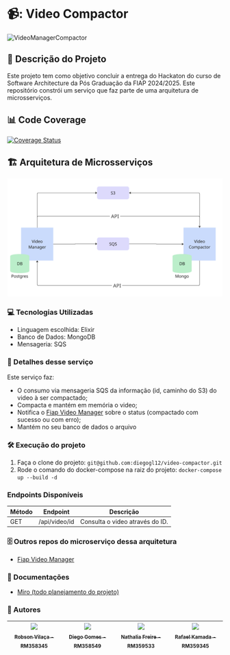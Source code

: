 # 📹: Video Compactor
![VideoManagerCompactor](video-manager-compactor.GIF?raw=true "VideoManagerCompactor")

## :pencil: Descrição do Projeto
<p align="left">Este projeto tem como objetivo concluir a entrega do Hackaton do curso de Software Architecture da Pós Graduação da FIAP 2024/2025.
Este repositório constrói um serviço que faz parte de uma arquitetura de microsserviços.</p>

## 📊 Code Coverage
[![Coverage Status](https://coveralls.io/repos/github/diegogl12/food-order-producao/badge.svg?branch=feat/tests)](https://coveralls.io/github/diegogl12/food-order-producao?branch=feat/tests)

## 🏗️ Arquitetura de Microsserviços
![Arquitetura](arquitetura.png?raw=true "Arquitetura")

### :computer: Tecnologias Utilizadas
- Linguagem escolhida: Elixir
- Banco de Dados: MongoDB
- Mensageria: SQS

### :hammer: Detalhes desse serviço
Este serviço faz: 
 - O consumo via mensageria SQS da informação (id, caminho do S3) do video à ser compactado;
 - Compacta e mantém em memória o video;
 - Notifica o [Fiap Video Manager](https://github.com/RafaelKamada/fiap-video-manager) sobre o status (compactado com sucesso ou com erro);
 - Mantém no seu banco de dados o arquivo

### :hammer_and_wrench: Execução do projeto
1. Faça o clone do projeto: ```git@github.com:diegogl12/video-compactor.git```
2. Rode o comando do docker-compose na raiz do projeto: ```docker-compose up --build -d```


### Endpoints Disponíveis

| Método | Endpoint                                | Descrição                                             |
| ------ | --------------------------------------- | ----------------------------------------------------- |
| GET    | /api/video/id            | Consulta o video através do ID. |

### 🗄️ Outros repos do microserviço dessa arquitetura
- [Fiap Video Manager](https://github.com/RafaelKamada/fiap-video-manager)


### :page_with_curl: Documentações
- [Miro (todo planejamento do projeto)](https://miro.com/app/board/uXjVKhyEAME=/)


### :busts_in_silhouette: Autores
| [<img loading="lazy" src="https://avatars.githubusercontent.com/u/96452759?v=4" width=115><br><sub>Robson Vilaça - RM358345</sub>](https://github.com/vilacalima) |  [<img loading="lazy" src="https://avatars.githubusercontent.com/u/16946021?v=4" width=115><br><sub>Diego Gomes - RM358549</sub>](https://github.com/diegogl12) |  [<img loading="lazy" src="https://avatars.githubusercontent.com/u/8690168?v=4" width=115><br><sub>Nathalia Freire - RM359533</sub>](https://github.com/nathaliaifurita) |  [<img loading="lazy" src="https://avatars.githubusercontent.com/u/43392619?v=4" width=115><br><sub>Rafael Kamada - RM359345</sub>](https://github.com/RafaelKamada) |
| :---: | :---: | :---: | :---: |
